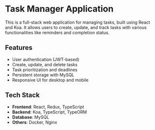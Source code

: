 # Task Manager Application

This is a full-stack web application for managing tasks, built using React and Koa. It allows users to create, update, and track tasks with various functionalities like reminders and completion status.

## Features
- User authentication (JWT-based)
- Create, update, and delete tasks
- Task prioritization and deadlines
- Persistent storage with MySQL
- Responsive UI for desktop and mobile

## Tech Stack
- **Frontend**: React, Redux, TypeScript
- **Backend**: Koa, TypeScript, TypeORM
- **Database**: MySQL
- **Others**: Docker, Nginx

